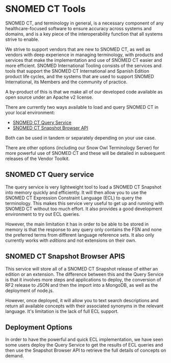 # SNOMED CT Tools

SNOMED CT, and terminology in general, is a necessary component of any healthcare-focused software to ensure accuracy across systems and domains, and is a key piece of the interoperability function that all systems strive to enable.

We strive to support vendors that are new to SNOMED CT, as well as vendors with deep experience in managing terminology, with products and services that make the implementation and use of SNOMED CT easier and more efficient.  SNOMED International Tooling consists of the services and tools that support the SNOMED CT International and Spanish Edition product life cycles, and the systems that are used to support SNOMED International, its Members and the community of practice.

A by-product of this is that we make all of our developed code available as open source under an Apache v2 license.

There are currently two ways available to load and query SNOMED CT in your local environment:

* [SNOMED CT Query Service](sct-query-server)
* [SNOMED CT Snapshot Browser API](sct-browser-api)

Both can be used in tandem or separately depending on your use case.

There are other options (including our Snow Owl Terminology Server) for more powerful use of SNOMED CT and these will be detailed in subsequent releases of the Vendor Toolkit.

## SNOMED CT Query service

The query service is very lightweight tool to load a SNOMED CT Snapshot into memory quickly and efficiently. It will then allow you to use the SNOMED CT Expression Constraint Language (ECL) to query the terminology. This makes this service very useful to get up and running with SNOMED CT without too much effort. It also provides a good development environment to try out ECL queries.

However, the main limitation it has in order to be able to be stored in memory is that the response to any query only contains the FSN and none the preferred terms from different language reference sets. It also only currently works with *editions* and not extensions on their own.

## SNOMED CT Snapshot Browser APIS

This service will store all of a SNOMED CT Snapshot release of either an edition or an extension. The difference between this and the Query Service is that it involves more steps and applications to deploy, the conversion of RF2 release to JSON and then the import into a MongoDB, as well as the deployment of node.js.

However, once deployed, it will allow you to text search descriptions and return all available concepts with their associated synonyms in the relevant language. It's limitation is the lack of full ECL support.

## Deployment Options

In order to have the powerful and quick ECL implementation, we have seen some users deploy the Query Service to get the results of ECL queries and then use the Snapshot Browser API to retrieve the full details of concepts on demand.
